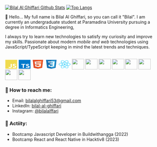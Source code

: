 [![Bilal Al Ghiffari Github Stats](https://github-readme-stats.vercel.app/api?username=Bilal-Ghiffari&count_private=true&theme=default&show_icons=true)](https://github.com/Bilal-Ghiffari)
[![Top Langs](https://github-readme-stats.vercel.app/api/top-langs/?username=Bilal-Ghiffari&layout=compact)](https://github.com/Bilal-Ghiffari)
<br>

👋 Hello... My full name is Bilal Al Ghiffari, so you can call it "Bilal". I am currently an undergraduate student at Paramadina University pursuing a degree in Informatics Engineering,

I always try to learn new technologies to satisfy my curiosity and improve my skills. Passionate about modern *mobile and web* technologies using JavaScript/TypeScript keeping in mind the latest trends and techniques.

<div style="display: inline_block"><br>
  <img align="center" alt="Rafa-Js" height="30" width="40" src="https://raw.githubusercontent.com/devicons/devicon/master/icons/javascript/javascript-plain.svg">
  <img align="center" alt="Rafa-Ts" height="30" width="40" src="https://raw.githubusercontent.com/devicons/devicon/master/icons/typescript/typescript-plain.svg">
  <img align="center" alt="Rafa-HTML" height="30" width="40" src="https://raw.githubusercontent.com/devicons/devicon/master/icons/html5/html5-original.svg">
  <img align="center" alt="Rafa-CSS" height="30" width="40" src="https://raw.githubusercontent.com/devicons/devicon/master/icons/css3/css3-original.svg">
  <img align="center" alt="Rafa-React" height="30" width="40" src="https://raw.githubusercontent.com/devicons/devicon/master/icons/react/react-original.svg">
  <img align="center" src="https://skillicons.dev/icons?i=nextjs" width="40" height="35">
  <img align="center" src="https://skillicons.dev/icons?i=tailwind" width="40" height="35">
  <img align="center" src="https://skillicons.dev/icons?i=bootstrap" width="40" height="35">
  <img align="center" src="https://skillicons.dev/icons?i=nodejs" width="40" height="35">
  <img align="center" src="https://skillicons.dev/icons?i=webpack" width="40" height="35">
  <img align="center" src="https://skillicons.dev/icons?i=mongodb" width="40" height="35">
  <img align="center" src="https://skillicons.dev/icons?i=mysql" width="40" height="35">
  <img align="center" src="https://skillicons.dev/icons?i=sequelize" width="40" height="35">
</div>


### 🚀 How to reach me:
- Email: [bilalalghiffari53@gmail.com](bilalalghiffari53@gmail.com)
- LinkedIn: [bilal-al-ghiffari](https://www.linkedin.com/in/bilal-al-ghiffari/)
- Instagram: [@bilalalffari](https://www.instagram.com/bilalalffari/)

### 🚀 Actiity:
- Bootcamp Javascript Developer in Buildwithangga (2022)
- Bootcamp React and React Native in Hacktiv8 (2023)

